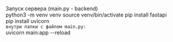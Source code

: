 Запуск сервера (main.py -  backend)<br>
python3 -m venv venv
source venv/bin/activate
pip install fastapi <br>
pip install uvicorn <br>
`внутри папки с файлом main.py:`<br>
uvicorn main:app --reload
